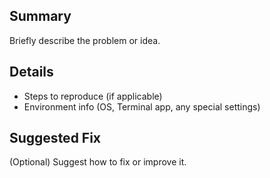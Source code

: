 ## Summary

Briefly describe the problem or idea.

## Details

- Steps to reproduce (if applicable)
- Environment info (OS, Terminal app, any special settings)

## Suggested Fix

(Optional) Suggest how to fix or improve it.

<!-- Thank you for contributing to zsh-github-dark! 🚀 -->
